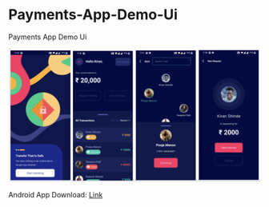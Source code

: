 # Payments-App-Demo-Ui
Payments App Demo Ui


![Banner](https://github.com/KPS250/Payments-App-Demo-Ui/blob/main/samples/banner.png)



Android App Download: [Link](https://install.appcenter.ms/users/kiran.shinde/apps/payments-app/distribution_groups/public)  



